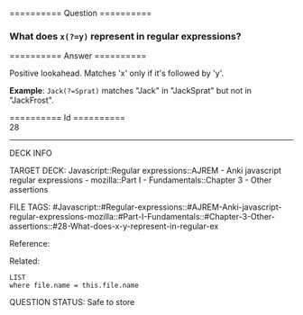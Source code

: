 ========== Question ==========  

### What does `x(?=y)` represent in regular expressions?  

========== Answer ==========  

Positive lookahead. Matches 'x' only if it's followed by 'y'.

**Example**: `Jack(?=Sprat)` matches "Jack" in "JackSprat" but not in "JackFrost".

========== Id ==========  
28

---

DECK INFO

TARGET DECK: Javascript::Regular expressions::AJREM - Anki javascript regular expressions - mozilla::Part I - Fundamentals::Chapter 3 - Other assertions

FILE TAGS: #Javascript::#Regular-expressions::#AJREM-Anki-javascript-regular-expressions-mozilla::#Part-I-Fundamentals::#Chapter-3-Other-assertions::#28-What-does-x-y-represent-in-regular-ex

Reference:

Related:

```dataview
LIST
where file.name = this.file.name
```


QUESTION STATUS: Safe to store
